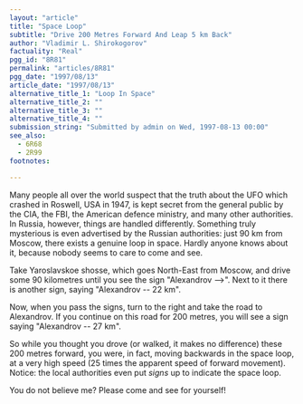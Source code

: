 ```yaml
---
layout: "article"
title: "Space Loop"
subtitle: "Drive 200 Metres Forward And Leap 5 km Back"
author: "Vladimir L. Shirokogorov"
factuality: "Real"
pgg_id: "8R81"
permalink: "articles/8R81"
pgg_date: "1997/08/13"
article_date: "1997/08/13"
alternative_title_1: "Loop In Space"
alternative_title_2: ""
alternative_title_3: ""
alternative_title_4: ""
submission_string: "Submitted by admin on Wed, 1997-08-13 00:00"
see_also:
  - 6R68
  - 2R99
footnotes: 

---
```

<div>
<p>Many people all over the world suspect that the truth about the UFO which crashed in Roswell, USA in 1947, is kept secret from the general public by the CIA, the FBI, the American defence ministry, and many other authorities. In Russia, however, things are handled differently. Something truly mysterious is even advertised by the Russian authorities: just 90 km from Moscow, there exists a genuine loop in space. Hardly anyone knows about it, because nobody seems to care to come and see.</p>
<p>Take Yaroslavskoe shosse, which goes North-East from Moscow, and drive some 90 kilometres until you see the sign "Alexandrov --&gt;". Next to it there is another sign, saying "Alexandrov -- 22 km".</p>
<p>Now, when you pass the signs, turn to the right and take the road to Alexandrov. If you continue on this road for 200 metres, you will see a sign saying "Alexandrov -- 27 km".</p>
<p>So while you thought you drove (or walked, it makes no difference) these 200 metres forward, you were, in fact, moving backwards in the space loop, at a very high speed (25 times the apparent speed of forward movement). Notice: the local authorities even put <em>signs</em> up to indicate the space loop.</p>
<p>You do not believe me? Please come and see for yourself!</p>
</div>
